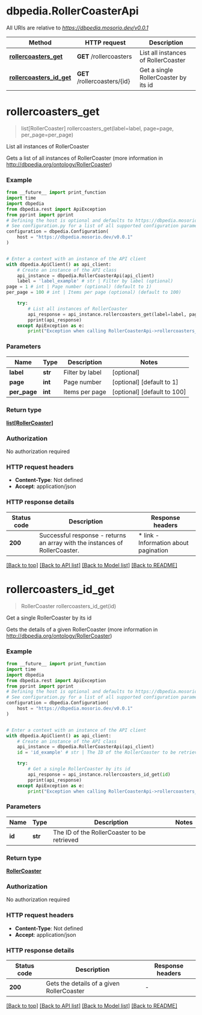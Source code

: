 # dbpedia.RollerCoasterApi

All URIs are relative to *https://dbpedia.mosorio.dev/v0.0.1*

Method | HTTP request | Description
------------- | ------------- | -------------
[**rollercoasters_get**](RollerCoasterApi.md#rollercoasters_get) | **GET** /rollercoasters | List all instances of RollerCoaster
[**rollercoasters_id_get**](RollerCoasterApi.md#rollercoasters_id_get) | **GET** /rollercoasters/{id} | Get a single RollerCoaster by its id


# **rollercoasters_get**
> list[RollerCoaster] rollercoasters_get(label=label, page=page, per_page=per_page)

List all instances of RollerCoaster

Gets a list of all instances of RollerCoaster (more information in http://dbpedia.org/ontology/RollerCoaster)

### Example

```python
from __future__ import print_function
import time
import dbpedia
from dbpedia.rest import ApiException
from pprint import pprint
# Defining the host is optional and defaults to https://dbpedia.mosorio.dev/v0.0.1
# See configuration.py for a list of all supported configuration parameters.
configuration = dbpedia.Configuration(
    host = "https://dbpedia.mosorio.dev/v0.0.1"
)


# Enter a context with an instance of the API client
with dbpedia.ApiClient() as api_client:
    # Create an instance of the API class
    api_instance = dbpedia.RollerCoasterApi(api_client)
    label = 'label_example' # str | Filter by label (optional)
page = 1 # int | Page number (optional) (default to 1)
per_page = 100 # int | Items per page (optional) (default to 100)

    try:
        # List all instances of RollerCoaster
        api_response = api_instance.rollercoasters_get(label=label, page=page, per_page=per_page)
        pprint(api_response)
    except ApiException as e:
        print("Exception when calling RollerCoasterApi->rollercoasters_get: %s\n" % e)
```

### Parameters

Name | Type | Description  | Notes
------------- | ------------- | ------------- | -------------
 **label** | **str**| Filter by label | [optional] 
 **page** | **int**| Page number | [optional] [default to 1]
 **per_page** | **int**| Items per page | [optional] [default to 100]

### Return type

[**list[RollerCoaster]**](RollerCoaster.md)

### Authorization

No authorization required

### HTTP request headers

 - **Content-Type**: Not defined
 - **Accept**: application/json

### HTTP response details
| Status code | Description | Response headers |
|-------------|-------------|------------------|
**200** | Successful response - returns an array with the instances of RollerCoaster. |  * link - Information about pagination <br>  |

[[Back to top]](#) [[Back to API list]](../README.md#documentation-for-api-endpoints) [[Back to Model list]](../README.md#documentation-for-models) [[Back to README]](../README.md)

# **rollercoasters_id_get**
> RollerCoaster rollercoasters_id_get(id)

Get a single RollerCoaster by its id

Gets the details of a given RollerCoaster (more information in http://dbpedia.org/ontology/RollerCoaster)

### Example

```python
from __future__ import print_function
import time
import dbpedia
from dbpedia.rest import ApiException
from pprint import pprint
# Defining the host is optional and defaults to https://dbpedia.mosorio.dev/v0.0.1
# See configuration.py for a list of all supported configuration parameters.
configuration = dbpedia.Configuration(
    host = "https://dbpedia.mosorio.dev/v0.0.1"
)


# Enter a context with an instance of the API client
with dbpedia.ApiClient() as api_client:
    # Create an instance of the API class
    api_instance = dbpedia.RollerCoasterApi(api_client)
    id = 'id_example' # str | The ID of the RollerCoaster to be retrieved

    try:
        # Get a single RollerCoaster by its id
        api_response = api_instance.rollercoasters_id_get(id)
        pprint(api_response)
    except ApiException as e:
        print("Exception when calling RollerCoasterApi->rollercoasters_id_get: %s\n" % e)
```

### Parameters

Name | Type | Description  | Notes
------------- | ------------- | ------------- | -------------
 **id** | **str**| The ID of the RollerCoaster to be retrieved | 

### Return type

[**RollerCoaster**](RollerCoaster.md)

### Authorization

No authorization required

### HTTP request headers

 - **Content-Type**: Not defined
 - **Accept**: application/json

### HTTP response details
| Status code | Description | Response headers |
|-------------|-------------|------------------|
**200** | Gets the details of a given RollerCoaster |  -  |

[[Back to top]](#) [[Back to API list]](../README.md#documentation-for-api-endpoints) [[Back to Model list]](../README.md#documentation-for-models) [[Back to README]](../README.md)

